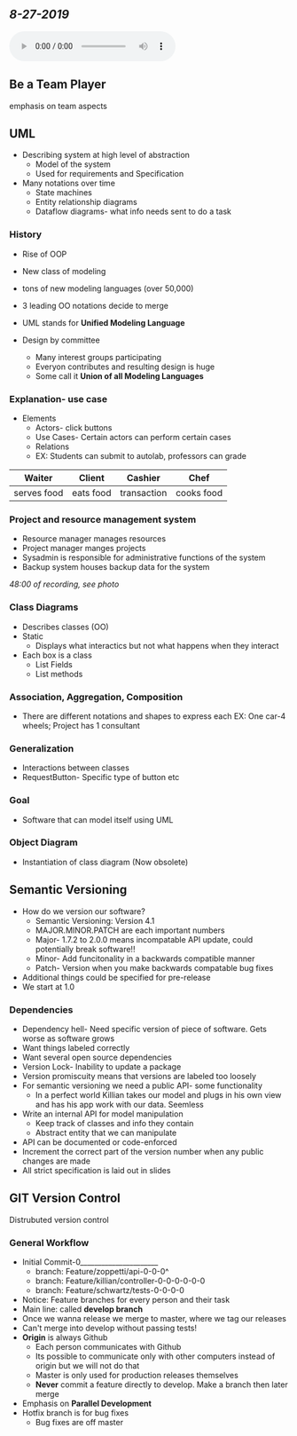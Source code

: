 ## *8-27-2019*
<audio controls>
  <source src="/Senior-Year-Notes/audio/420-8-27-2019.mp3" type="audio/mpeg">
Your browser does not support the audio element.
</audio>

## Be a Team Player
emphasis on team aspects

## UML
* Describing system at high level of abstraction
    * Model of the system
    * Used for requirements and Specification
* Many notations over time
    * State machines
    * Entity relationship diagrams
    * Dataflow diagrams- what info needs sent to do a task 
### History
* Rise of OOP
* New class of modeling 
* tons of new modeling languages (over 50,000)
* 3 leading OO notations decide to merge

* UML stands for **Unified Modeling Language**
* Design by committee
    * Many interest groups participating
    * Everyon contributes and resulting design is huge
    * Some call it **Union of all Modeling Languages**

### Explanation- use case
* Elements
    * Actors- click buttons
    * Use Cases- Certain actors can perform certain cases
    * Relations
    * EX: Students can submit to autolab, professors can grade 

| Waiter | Client | Cashier | Chef |
| ------ | ------ | ------- | ---- |
|serves food | eats food | transaction | cooks food|

### Project and resource management system
* Resource manager manages resources
* Project manager manges projects
* Sysadmin is responsible for administrative functions of the system
* Backup system houses backup data for the system

*48:00 of recording, see photo*

### Class Diagrams
* Describes classes (OO)
* Static
    * Displays what interactics but not what happens when they interact
* Each box is a class
    * List Fields
    * List methods
### Association, Aggregation, Composition
* There are different notations and shapes to express each
EX: One car-4 wheels; Project has 1 consultant

### Generalization
* Interactions between classes
* RequestButton- Specific type of button etc

### Goal
* Software that can model itself using UML

### Object Diagram
* Instantiation of class diagram (Now obsolete)

## Semantic Versioning
* How do we version our software?
    * Semantic Versioning: Version 4.1 
    * MAJOR.MINOR.PATCH are each important numbers
    * Major- 1.7.2 to 2.0.0 means incompatable API update, could potentially break software!!
    * Minor- Add funcitonality in a backwards compatible manner
    * Patch- Version when you make backwards compatable bug fixes
* Additional things could be specified for pre-release
* We start at 1.0

### Dependencies
* Dependency hell- Need specific version of piece of software. Gets worse as software grows
* Want things labeled correctly 
* Want several open source dependencies 
* Version Lock- Inability to update a package
* Version promiscuity means that versions are labeled too loosely
* For semantic versioning we need a public API- some functionality 
    * In a perfect world Killian takes our model and plugs in his own view and has his app work with our data. Seemless
* Write an internal API for model manipulation
    * Keep track of classes and info they contain
    * Abstract entity that we can manipulate
* API can be documented or code-enforced
* Increment the correct part of the version number when any public changes are made
* All strict specification is laid out in slides

## GIT Version Control
Distrubuted version control

### General Workflow
* Initial Commit-0______________________
    * branch: Feature/zoppetti/api-0-0-0^
    * branch: Feature/killian/controller-0-0-0-0-0-0
    * branch: Feature/schwartz/tests-0-0-0-0
* Notice: Feature branches for every person and their task
* Main line: called **develop branch**
* Once we wanna release we merge to master, where we tag our releases
* Can't merge into develop without passing tests!
* **Origin** is always Github
    * Each person communicates with Github
    * Its possible to communicate only with other computers instead of origin but we will not do that
    * Master is only used for production releases themselves
    * **Never** commit a feature directly to develop. Make a branch then later merge
* Emphasis on **Parallel Development**
* Hotfix branch is for bug fixes
    * Bug fixes are off master

